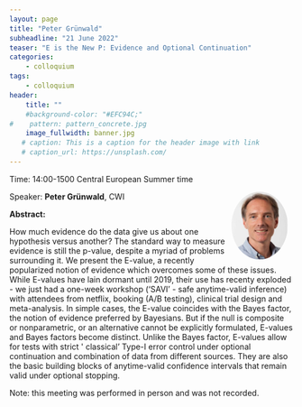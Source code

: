 ```yaml
---
layout: page
title: "Peter Grünwald"
subheadline: "21 June 2022"
teaser: "E is the New P: Evidence and Optional Continuation"
categories:
    - colloquium
tags:
    - colloquium
header:
    title: ""
    #background-color: "#EFC94C;"
#    pattern: pattern_concrete.jpg
    image_fullwidth: banner.jpg
   # caption: This is a caption for the header image with link
   # caption_url: https://unsplash.com/
---
```



Time: 14:00-1500 Central European Summer time


 <img src="../../members/PeterGrunwald.jpeg"
     alt="PeterGrunwald.jpeg"
     width="100"
     style="float: right; margin-right: 10px; border-radius:50%;" />

Speaker: **Peter Grünwald**, CWI

**Abstract:** <br/>

How much evidence do the data give us about one hypothesis versus another? The standard way to measure evidence is still the p-value, despite a myriad of problems surrounding it. We present the E-value, a recently popularized notion of evidence which overcomes some of these issues. While E-values have lain dormant until 2019, their use has recenty exploded - we just had a one-week workshop (‘SAVI’ - safe anytime-valid inference) with attendees from netflix, booking (A/B testing), clinical trial design and meta-analysis.
In simple cases, the E-value coincides with the Bayes factor, the notion of evidence preferred by Bayesians. But if the null is composite or nonparametric, or an alternative cannot be explicitly formulated, E-values and Bayes factors become distinct. Unlike the Bayes factor, E-values allow for tests with strict ' classical’ Type-I error control under optional continuation and combination of data from different sources. They are also the basic building blocks of anytime-valid confidence intervals that remain valid under optional stopping.

Note: this meeting was performed in person and was not recorded.

[1]: https://bereau.group/
[2]: /blog/
[9]: /contact/
[3]:https://github.com/undark-lab/swyft
[4]:https://arxiv.org/abs/2011.13951
[5]:http://www.mathben.com/
[6]:https://pubs.acs.org/doi/10.1021/acs.jctc.0c00981
[7]:https://github.com/Ensing-Laboratory/FABULOUS
[8]:www.evozyne.com
